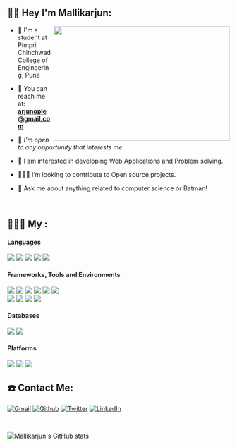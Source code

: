 

<!--
**Mallikarjunople/Mallikarjunople** is a ✨ _special_ ✨ repository because its `README.md` (this file) appears on your GitHub profile.
-->
## 🙇‍♂️ Hey I'm Mallikarjun:
<a href="https://github.com/mallikarjunople/"><img align="right" width="399" height="260" src="https://github.com/SABERGLOW/SABERGLOW/blob/master/Misc/aboutme.gif"></a>


 - 🎯 I'm a student at Pimpri Chinchwad College of Engineering, Pune
 - 📧 You can reach me at: **arjunople@gmail.com**
 - 💼 _I'm open to any opportunity that interests me._

 
- 🌱 I am interested in developing Web Applications and Problem solving.
- 👨🏻‍💻  I’m looking to contribute to Open source projects. 
- 💬 Ask me about anything related to computer science or Batman!
<p>&nbsp;</p>



## 👨🏻‍💻 My :
<div>
 
<p align="start">
 <h4>Languages</h4>

 <img src="https://img.shields.io/badge/C-00599C?style=for-the-badge&logo=c&logoColor=white"/>
 <img src="https://img.shields.io/badge/C%2B%2B-00599C?style=for-the-badge&logo=c%2B%2B&logoColor=white"/>
 <img src="https://img.shields.io/badge/HTML5-E34F26?style=for-the-badge&logo=html5&logoColor=white"/>
 <img src="https://img.shields.io/badge/JavaScript-F7DF1E?style=for-the-badge&logo=javascript&logoColor=black"/>
 <img src="https://img.shields.io/badge/TypeScript-007ACC?style=for-the-badge&logo=typescript&logoColor=white"/>
 
 </p>
 

	
<p align="start">
<h4>Frameworks, Tools and Environments</h4>

<img src="https://img.shields.io/badge/React-20232A?style=for-the-badge&logo=react&logoColor=61DAFB"/>
<img src="https://img.shields.io/badge/React_Native-20232A?style=for-the-badge&logo=react&logoColor=61DAFB"/>
<img src="https://img.shields.io/badge/Redux-593D88?style=for-the-badge&logo=redux&logoColor=white"/>
<img src="https://img.shields.io/badge/CSS3-1572B6?style=for-the-badge&logo=css3&logoColor=white"/>
<img src="https://img.shields.io/badge/Sass-CC6699?style=for-the-badge&logo=sass&logoColor=white"/>
<img src="https://img.shields.io/badge/Bootstrap-563D7C?style=for-the-badge&logo=bootstrap&logoColor=white"/>  
<br>
<img src="https://img.shields.io/badge/Node.js-43853D?style=for-the-badge&logo=node-dot-js&logoColor=white"/>
<img src="https://img.shields.io/badge/Express.js-000000?style=for-the-badge&logo=express&logoColor=white"/>
<img src="https://img.shields.io/badge/Git-F05032?style=for-the-badge&logo=git&logoColor=white"/>
<img src="https://img.shields.io/badge/Visual_Studio_Code-0078D4?style=for-the-badge&logo=visual%20studio%20code&logoColor=white"/>
</p>
<p align="start">
 
<p align="start">
<h4> Databases</h4>

 <img src="https://img.shields.io/badge/MySQL-00000F?style=for-the-badge&logo=mysql&logoColor=white"/>
 <img src="https://img.shields.io/badge/MongoDB-4EA94B?style=for-the-badge&logo=mongodb&logoColor=white"/>
</p>
<h4>Platforms</h4>

<img src="https://img.shields.io/badge/Linux-FCC624?style=for-the-badge&logo=linux&logoColor=black"/>
<img src="https://img.shields.io/badge/Fedora-294172?style=for-the-badge&logo=fedora&logoColor=white"/>
<img src="https://img.shields.io/badge/Windows-0078D6?style=for-the-badge&logo=windows&logoColor=white"/>
</p>
 </div>
 
## ☎️ Contact Me:
<p>
 <a href="mailto:arjunople@gmail.com" target="_blank"><img alt="Gmail" src="https://img.shields.io/badge/Gmail-D14836?style=for-the-badge&logo=gmail&logoColor=white" /></a> <a href="https://github.com/Mallikarjunople" target="_blank"><img alt="Github" src="https://img.shields.io/badge/GitHub-%2312100E?&style=for-the-badge&logo=Github&logoColor=white" /></a> <a href="https://twitter.com/MallikarjunOple" target="_blank"><img alt="Twitter" src="https://img.shields.io/badge/Twitter-1DA1F2?style=for-the-badge&logo=twitter&logoColor=white" /></a> <a href="https://www.linkedin.com/in/mallikarjunople/" target="_blank"><img alt="LinkedIn" src="https://img.shields.io/badge/LinkedIn-0077B5?style=for-the-badge&logo=linkedin&logoColor=white" /></a>
</p>



<p>&nbsp;</p>
  
![Mallikarjun's GitHub stats](https://github-readme-stats.vercel.app/api?username=Mallikarjunople&show_icons=true&theme=gotham)
